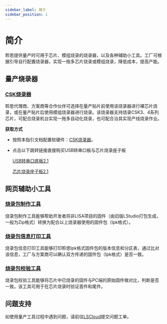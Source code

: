 ```yaml
---
sidebar_label: 简介
sidebar_position: 1
---
```



# 简介

聆思提供量产时可用于芯片、模组烧录的烧录器，以及各种辅助小工具。工厂可根据引导自行配置烧录器，实现一拖多芯片烧录或模组烧录，降低成本，提高产能。

## 量产烧录器

### [CSK烧录器](/tools/mass_production/cskburner)

聆思代理商、方案商等合作伙伴可选择在量产贴片前使用该烧录器进行裸芯片烧录，或在量产贴片后使用模组烧录器进行烧录。该烧录器支持烧录CSK3、4系列芯片，可配合烧录机台实现一拖多自动化烧录，也可配合治具实现产线烧录作业。

**获取方式**

- 按照本指引文档配置软硬件：[CSK烧录器](/tools/mass_production/cskburner)。

- 点击以下跳转链接直接购买USB转串口板与芯片烧录座子板

    [USB转串口底板2.1](https://www.aifuwus.com/onstage/cmddetail?product_type=2672)

    [芯片烧录座子板2.1](https://www.aifuwus.com/onstage/cmddetail?product_type=2672)


## 网页辅助小工具

### [烧录包制作工具](/tools/mass_production/WebTools/pack) 
烧录包制作工具能够帮助开发者将非LISA项目的固件（由旧版LStudio打包生成，一般为Zip格式）转换为配合以上烧录器使用的固件包（lpk格式）。


### [烧录包信息打印工具](/tools/mass_production/WebTools/print)  
烧录包信息打印工具能够打印聆思lpk格式固件包的版本信息和分区表，通过比对该信息，工厂与方案商可以确认双方传递的固件包（lpk格式）是否一致。


### [烧录包校验工具](/tools/mass_production/WebTools/verify) 
烧录包校验工具能够将芯片中已烧录的固件与PC端的原始固件做对比，判断是否一致。该工具可用于在芯片烧录时验证首件和尾件。


## 问题支持

如使用量产工具过程中遇到问题，请前往[LSCloud](https://cloud.listenai.com/)提交问题工单。